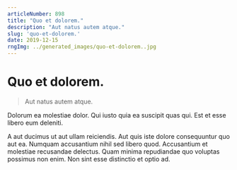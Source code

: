 ```yaml
---
articleNumber: 898
title: "Quo et dolorem."
description: "Aut natus autem atque."
slug: 'quo-et-dolorem.'
date: 2019-12-15
rngImg: ../generated_images/quo-et-dolorem..jpg
---
```


# Quo et dolorem.

> Aut natus autem atque.

Dolorum ea molestiae dolor. Qui iusto quia ea suscipit quas qui. Est et esse libero eum deleniti.
 A aut ducimus ut aut ullam reiciendis. Aut quis iste dolore consequuntur quo aut ea. Numquam accusantium nihil sed libero quod. Accusantium et molestiae recusandae delectus. Quam minima repudiandae quo voluptas possimus non enim. Non sint esse distinctio et optio ad.
